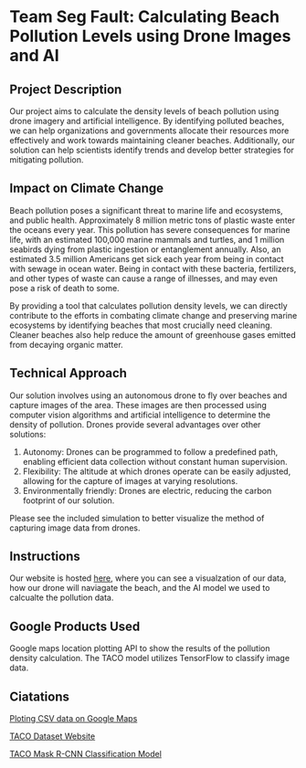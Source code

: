 # Team Seg Fault: Calculating Beach Pollution Levels using Drone Images and AI

## Project Description
Our project aims to calculate the density levels of beach pollution using drone imagery and artificial intelligence. By identifying polluted beaches, we can help organizations and governments allocate their resources more effectively and work towards maintaining cleaner beaches. Additionally, our solution can help scientists identify trends and develop better strategies for mitigating pollution.

## Impact on Climate Change
Beach pollution poses a significant threat to marine life and ecosystems, and public health. Approximately 8 million metric tons of plastic waste enter the oceans every year. This pollution has severe consequences for marine life, with an estimated 100,000 marine mammals and turtles, and 1 million seabirds dying from plastic ingestion or entanglement annually. Also, an estimated 3.5 million Americans get sick each year from being in contact with sewage in ocean water. Being in contact with these bacteria, fertilizers, and other types of waste can cause a range of illnesses, and may even pose a risk of death to some.

By providing a tool that calculates pollution density levels, we can directly contribute to the efforts in combating climate change and preserving marine ecosystems by identifying beaches that most crucially need cleaning. Cleaner beaches also help reduce the amount of greenhouse gases emitted from decaying organic matter.

## Technical Approach
Our solution involves using an autonomous drone to fly over beaches and capture images of the area. These images are then processed using computer vision algorithms and artificial intelligence to determine the density of pollution. Drones provide several advantages over other solutions:

1. Autonomy: Drones can be programmed to follow a predefined path, enabling efficient data collection without constant human supervision.
2. Flexibility: The altitude at which drones operate can be easily adjusted, allowing for the capture of images at varying resolutions.
3. Environmentally friendly: Drones are electric, reducing the carbon footprint of our solution.

Please see the included simulation to better visualize the method of capturing image data from drones.

## Instructions

Our website is hosted [here](), where you can see a visualzation of our data, how our drone will naviagate the beach, and the AI model we used to calcualte the pollution data.

## Google Products Used

Google maps location plotting API to show the results of the pollution density calculation.
The TACO model utilizes TensorFlow to classify image data.

## Ciatations

[Ploting CSV data on Google Maps](https://www.google.com/earth/outreach/learn/visualize-your-data-on-a-custom-map-using-google-my-maps/) 

[TACO Dataset Website](http://tacodataset.org/) 

[TACO Mask R-CNN Classification Model](https://github.com/pedropro/TACO) 
